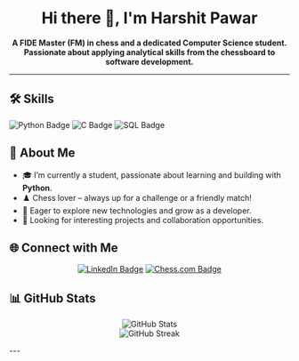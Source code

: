 <!-- Profile README for harshitpawar64 -->

<h1 align="center">Hi there 👋, I'm Harshit Pawar</h1>
<p align="center">
  <b>A FIDE Master (FM) in chess and a dedicated Computer Science student. Passionate about applying analytical skills from the chessboard to software development.</b>
</p>

---

## 🛠️ Skills

<p>
  <img src="https://img.shields.io/badge/Python-3776AB?style=for-the-badge&logo=python&logoColor=white" alt="Python Badge"/>
  <img src="https://img.shields.io/badge/C-00599C?style=for-the-badge&logo=c&logoColor=white" alt="C Badge"/>
  <img src="https://img.shields.io/badge/SQL-4479A1?style=for-the-badge&logo=sqlite&logoColor=white" alt="SQL Badge"/>
</p>

## 🚀 About Me

- 🎓 I’m currently a student, passionate about learning and building with **Python**.
- ♟️ Chess lover – always up for a challenge or a friendly match!
- 🌱 Eager to explore new technologies and grow as a developer.
- 👀 Looking for interesting projects and collaboration opportunities.

## 🌐 Connect with Me

<p align="center">
  <a href="https://www.linkedin.com/in/harshit-pawar-chess/"><img src="https://img.shields.io/badge/LinkedIn-0A66C2?style=for-the-badge&logo=linkedin&logoColor=white" alt="LinkedIn Badge"/></a>
  <a href="https://www.chess.com/member/Tactrics64"><img src="https://img.shields.io/badge/Chess.com-779556?style=for-the-badge&logo=chess.com&logoColor=white" alt="Chess.com Badge"/></a>
</p>

## 📊 GitHub Stats

<p align="center">
  <img src="https://github-readme-stats.vercel.app/api?username=harshitpawar64&show_icons=true&theme=radical" alt="GitHub Stats" />
  <br />
  <img src="https://github-readme-streak-stats.herokuapp.com/?user=harshitpawar64&theme=radical" alt="GitHub Streak" />
</p>
---
